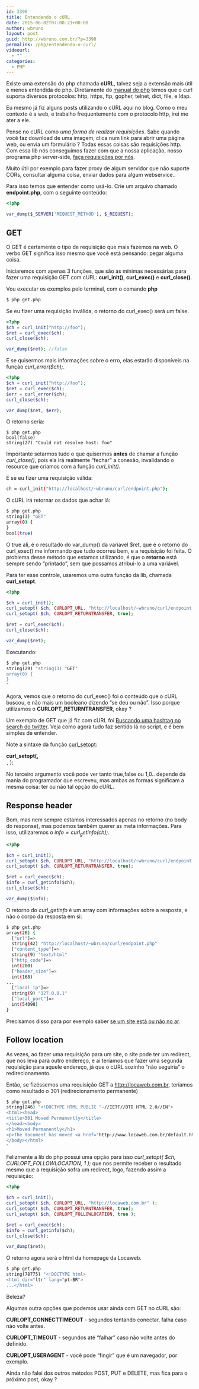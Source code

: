 ```yaml
---
id: 3398
title: Entendendo o cURL
date: 2015-06-02T07:00:21+00:00
author: wbruno
layout: post
guid: http://wbruno.com.br/?p=3398
permalink: /php/entendendo-o-curl/
videourl:
  - ""
categories:
  - PHP
---
```

Existe uma extensão do php chamada **cURL**, talvez seja a extensão mais útil e menos entendida do php. Diretamente do <a href="http://php.net/manual/en/intro.curl.php" rel="nofollow">manual do php</a> temos que o curl suporta diversos protocolos: http, https, ftp, gopher, telnet, dict, file, e ldap.

Eu mesmo já fiz alguns posts utilizando o cURL aqui no blog. Como o meu contexto é a web, e trabalho frequentemente com o protocolo http, irei me ater a ele.

Pense no cURL como _uma forma de realizar requisições_. Sabe quando você faz download de uma imagem, clica num link para abrir uma página web, ou envia um formulário ? Todas essas coisas são requisições http. Com essa lib nós conseguimos fazer com que a nossa aplicação, nosso programa php server-side, <a href="http://codular.com/curl-with-php" rel="nofollow">faça requisições por nós</a>.

<!--more-->

Muito útil por exemplo para fazer proxy de algum servidor que não suporte CORs, consultar alguma coisa, enviar dados para algum webservice..

Para isso temos que entender como usá-lo. Crie um arquivo chamado **endpoint.php**, com o seguinte conteúdo:

``` php
<?php

var_dump($_SERVER['REQUEST_METHOD'], $_REQUEST);
```

## GET

O GET é certamente o tipo de requisição que mais fazemos na web. O verbo GET significa isso mesmo que você está pensando: pegar alguma coisa.

Iniciaremos com apenas 3 funções, que são as mínimas necessárias para fazer uma requisição GET com cURL: **curl_init()**, **curl_exec()** e **curl_close()**.

Vou executar os exemplos pelo terminal, com o comando **php**

``` bash
$ php get.php
```

Se eu fizer uma requisição inválida, o retorno do curl_exec() será um false.

``` php
<?php
$ch = curl_init("http://foo");
$ret = curl_exec($ch);
curl_close($ch);

var_dump($ret); //false
```

E se quisermos mais informações sobre o erro, elas estarão disponíveis na função <var>curl_error($ch);</var>.

``` php
<?php
$ch = curl_init("http://foo");
$ret = curl_exec($ch);
$err = curl_error($ch);
curl_close($ch);

var_dump($ret, $err);
```

O retorno seria:

``` shell
$ php get.php
bool(false)
string(27) "Could not resolve host: foo"
```

Importante setarmos tudo o que quisermos **antes** de chamar a função <var>curl_close()</var>, pois ela irá realmente &#8220;fechar&#8221; a conexão, invalidando o resource que criamos com a função <var>curl_init()</var>.

E se eu fizer uma requisição válida:

``` bash
ch = curl_init("http://localhost/~wbruno/curl/endpoint.php");
```

O cURL irá retornar os dados que achar lá:

``` bash
$ php get.php
string(3) "GET"
array(0) {
}
bool(true)
```

O true ali, é o resultado do var\_dump() da variavel $ret, que é o retorno do curl\_exec() me informando que tudo ocorreu bem, e a requisição foi feita. O problema desse método que estamos utilizando, é que o **retorno** está sempre sendo &#8220;printado&#8221;, sem que possamos atribui-lo a uma variável.

Para ter esse controle, usaremos uma outra função da lib, chamada **curl_setopt**.

``` php
<?php

$ch = curl_init();
curl_setopt( $ch, CURLOPT_URL, "http://localhost/~wbruno/curl/endpoint.php" );
curl_setopt( $ch, CURLOPT_RETURNTRANSFER, true);

$ret = curl_exec($ch);
curl_close($ch);

var_dump($ret);
```

Executando:

``` bash
$ php get.php
string(29) "string(3) "GET"
array(0) {
}
"
```

Agora, vemos que o retorno do curl_exec() foi o conteúdo que o cURL buscou, e não mais um booleano dizendo &#8220;se deu ou não&#8221;. Isso porque utilizamos o **CURLOPT_RETURNTRANSFER**, okay ?

Um exemplo de GET que já fiz com cURL foi [Buscando uma hashtag no search do twitter](http://wbruno.com.br/php/buscando-uma-hash-tag-search-twitter/). Veja como agora tudo faz sentido lá no script, e é bem simples de entender.

Note a sintaxe da função <a href="http://php.net/manual/en/function.curl-setopt.php" rel="nofollow">curl_setopt</a>:

**curl_setopt(<resource>, <option>, <boolean>);**

No terceiro argumento você pode ver tanto true,false ou 1,0.. depende da mania do programador que escreveu, mas ambas as formas significam a mesma coisa: ter ou não tal opção do cURL.

## Response header

Bom, mas nem sempre estamos interessados apenas no retorno (no body do response), mas podemos também querer as meta informações. Para isso, utilizaremos o <var>$info = curl_getinfo($ch);</var>.

``` php
<?php

$ch = curl_init();
curl_setopt( $ch, CURLOPT_URL, "http://localhost/~wbruno/curl/endpoint.php" );
curl_setopt( $ch, CURLOPT_RETURNTRANSFER, true);

$ret = curl_exec($ch);
$info = curl_getinfo($ch);
curl_close($ch);

var_dump($info);
```

O retorno do <var>curl_getinfo</var> é um array com informações sobre a resposta, e não o corpo da resposta em si:

``` bash
$ php get.php
array(26) {
  ["url"]=>
  string(42) "http://localhost/~wbruno/curl/endpoint.php"
  ["content_type"]=>
  string(9) "text/html"
  ["http_code"]=>
  int(200)
  ["header_size"]=>
  int(168)
...
  ["local_ip"]=>
  string(9) "127.0.0.1"
  ["local_port"]=>
  int(54098)
}
```

Precisamos disso para por exemplo saber [se um site está ou não no ar](http://wbruno.com.br/php/verificar-com-php-se-o-site-esta-online-no-ar/).

## Follow location

As vezes, ao fazer uma requisição para um site, o site pode ter um redirect, que nos leva para outro endereço, e ai teríamos que fazer uma segunda requisição para aquele endereço, já que o cURL sozinho &#8220;não seguiria&#8221; o redirecionamento.

Então, se fizéssemos uma requisição GET a http://locaweb.com.br, teríamos como resultado o 301 (redirecionamento permanente)

``` bash
$ php get.php
string(246) "<!DOCTYPE HTML PUBLIC "-//IETF//DTD HTML 2.0//EN">
<html><head>
<title>301 Moved Permanently</title>
</head><body>
<h1>Moved Permanently</h1>
<p>The document has moved <a href="http://www.locaweb.com.br/default.html">here</a>.</p>
</body></html>
"
```

Felizmente a lib do php possui uma opção para isso <var>curl_setopt( $ch, CURLOPT_FOLLOWLOCATION, 1 );</var> que nos permite receber o resultado mesmo que a requisição sofra um redirect, logo, fazendo assim a requisição:

``` php
<?php

$ch = curl_init();
curl_setopt( $ch, CURLOPT_URL, "http://locaweb.com.br" );
curl_setopt( $ch, CURLOPT_RETURNTRANSFER, true);
curl_setopt( $ch, CURLOPT_FOLLOWLOCATION, true );

$ret = curl_exec($ch);
$info = curl_getinfo($ch);
curl_close($ch);

var_dump($ret);
```

O retorno agora será o html da homepage da Locaweb.

``` bash
$ php get.php
string(78775) "<!DOCTYPE html>
<html dir="ltr" lang="pt-BR">
...</html>
```

Beleza?

Algumas outra opções que podemos usar ainda com GET no cURL são:

**CURLOPT_CONNECTTIMEOUT** - segundos tentando conectar, falha caso não volte antes.

**CURLOPT_TIMEOUT** - segundos até &#8220;falhar&#8221; caso não volte antes do definido.

**CURLOPT_USERAGENT** - você pode &#8220;fingir&#8221; que é um navegador, por exemplo.

Ainda não falei dos outros métodos POST, PUT e DELETE, mas fica para o próximo post, okay ?
